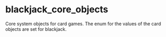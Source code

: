 # blackjack_core_objects
Core system objects for card games.  The enum for the values of the card objects are set for blackjack.
